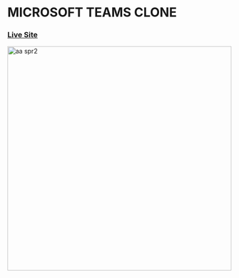 # MICROSOFT TEAMS CLONE
### [Live Site](https://teams-cloneapp.herokuapp.com/)
 <img width="502" alt="aa spr2" src="https://user-images.githubusercontent.com/57580997/125255633-44081500-e319-11eb-8b7b-1e2713c5c1bd.png">


